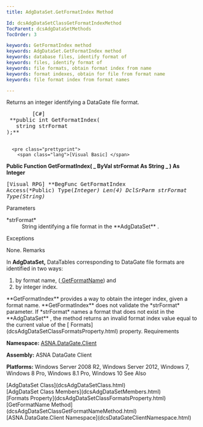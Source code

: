```yaml
---
title: AdgDataSet.GetFormatIndex Method

Id: dcsAdgDataSetClassGetFormatIndexMethod
TocParent: dcsAdgDataSetMethods
TocOrder: 3

keywords: GetFormatIndex method
keywords: AdgDataSet.GetFormatIndex method
keywords: database files, identify format of
keywords: files, identify format of
keywords: file formats, obtain format index from name
keywords: format indexes, obtain for file from format name
keywords: file format index from format names

---
```


Returns an integer identifying a DataGate file format.
<pre class="prettyprint">
        <span class="lang">[C#]</span>
 **public int GetFormatIndex(
   string strFormat
);** 
      </pre>
      <pre class="prettyprint">
        <span class="lang">[Visual Basic] </span>
 **Public Function GetFormatIndex( _
   ByVal strFormat As String _
) As Integer** 
      </pre>
      <pre class="prettyprint">
        <span class="lang">[Visual RPG]</span>
 **BegFunc GetFormatIndex Access(*Public) Type(*Integer) Len(4)
   DclSrParm strFormat Type(*String)** 
      </pre>

Parameters

<dl>
        <dt>
 *strFormat* 
        </dt>
        <dd>String identifying a file format in the **AdgDataSet** .</dd>
</dl>

Exceptions

None.
Remarks

In **AdgDataSet,** DataTables corresponding to DataGate file formats are identified in two ways:

1. by format name, ([ GetFormatName](dcsAdgDataSetClassGetFormatNameMethod.html)) 
					and
2. by integer index.

<p> **GetFormatIndex** provides a way to obtain the integer index, given a format name. **GetFormatIndex** does not validate the *strFormat* parameter. If *strFormat* names a format that does not exist in the **AdgDataSet** , the method returns an invalid format index value equal to the current value of the [ Formats](dcsAdgDataSetClassFormatsProperty.html) property.
Requirements

**Namespace:** [ASNA.DataGate.Client](dcsDataGateClientNamespace.html) 

**Assembly:** ASNA DataGate Client

**Platforms:** Windows Server 2008 R2, Windows Server 2012, Windows 7, Windows 8 Pro, Windows 8.1 Pro, Windows 10
See Also

<dl />
      [AdgDataSet Class](dcsAdgDataSetClass.html)
      <br />
      [AdgDataSet Class Members](dcsAdgDataSetMembers.html)
      <br />
      [Formats Property](dcsAdgDataSetClassFormatsProperty.html)
      <br />
      [GetFormatName Method](dcsAdgDataSetClassGetFormatNameMethod.html)
      <br />
      [ASNA.DataGate.Client Namespace](dcsDataGateClientNamespace.html)


